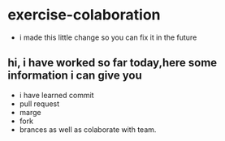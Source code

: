 # exercise-colaboration
* i made this little change so you can fix it in the future
## hi, i have worked so far today,here some information i can give you
+ i have learned commit
+ pull request
+ marge
+ fork
+ brances as well as colaborate with team.
